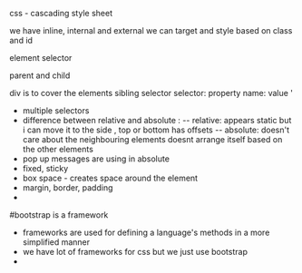 css - cascading style sheet 

we have inline, internal and external 
we can target and style based on class and id

element selector

parent and child 

div is to cover the elements 
sibling selector 
selector: property name: value
'
- multiple selectors
- difference between relative and absolute :
-- relative:  appears static but i can move it to the side , top or bottom 
              has offsets 
-- absolute:  doesn't care about the neighbouring elements
              doesnt arrange itself based on the other elements 
- pop up messages are using in absolute
- fixed, sticky
-  box space - creates space around the element
- margin, border, padding
- 
#bootstrap is a framework
- frameworks are used for defining a language's methods in a more simplified manner 
- we have lot of frameworks for css but we just use bootstrap 
-  